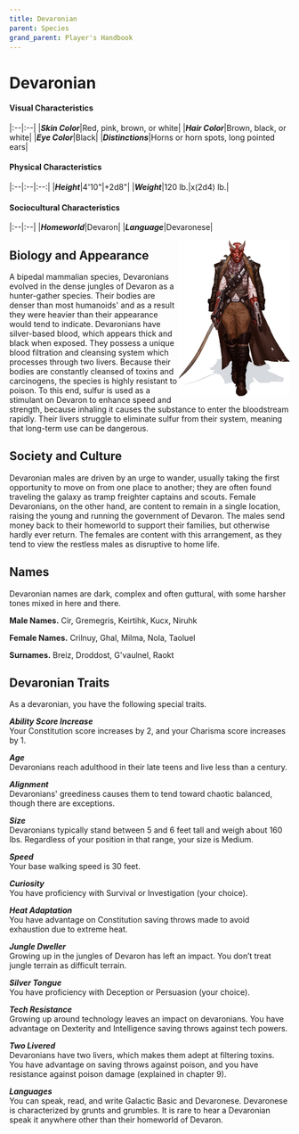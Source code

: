 ```yaml
---
title: Devaronian
parent: Species
grand_parent: Player's Handbook
---
```


# Devaronian

#### Visual Characteristics

|:--|:--|
|***Skin Color***|Red, pink, brown, or white|
|***Hair Color***|Brown, black, or white|
|***Eye Color***|Black|
|***Distinctions***|Horns or horn spots, long pointed ears|

#### Physical Characteristics

|:--|:--|:--:|
|***Height***|4'10"|+2d8"|
|***Weight***|120 lb.|x(2d4) lb.|

#### Sociocultural Characteristics

|:--|:--|
|***Homeworld***|Devaron|
|***Language***|Devaronese|

<img src='../../../zzImages/Species/Devaronian.png' style='float:right; float:top; width:200px;'>

## Biology and Appearance
A bipedal mammalian species, Devaronians evolved in the dense jungles of Devaron as a hunter-gather species. Their bodies are denser than most humanoids' and as a result they were heavier than their appearance would tend to indicate. Devaronians have silver-based blood, which appears thick and black when exposed. They possess a unique blood filtration and cleansing system which processes through two livers. Because their bodies are constantly cleansed of toxins and carcinogens, the species is highly resistant to poison. To this end, sulfur is used as a stimulant on Devaron to enhance speed and strength, because inhaling it causes the substance to enter the bloodstream rapidly. Their livers struggle to eliminate sulfur from their system, meaning that long-term use can be dangerous.

## Society and Culture
Devaronian males are driven by an urge to wander, usually taking the first opportunity to move on from one place to another; they are often found traveling the galaxy as tramp freighter captains and scouts. Female Devaronians, on the other hand, are content to remain in a single location, raising the young and running the government of Devaron. The males send money back to their homeworld to support their families, but otherwise hardly ever return. The females are content with this arrangement, as they tend to view the restless males as disruptive to home life. 

## Names
Devaronian names are dark, complex and often guttural, with some harsher tones mixed in here and there.

**Male Names.** Cir, Gremegris, Keirtihk, Kucx, Niruhk

**Female Names.** Crilnuy, Ghal, Milma, Nola, Taoluel 

**Surnames.** Breiz, Droddost, G'vaulnel, Raokt

## Devaronian Traits
As a devaronian, you have the following special traits.

***Ability Score Increase*** <br> Your Constitution score increases by 2, and your Charisma score increases by 1.

***Age*** <br> Devaronians reach adulthood in their late teens and live less than a century.

***Alignment*** <br> Devaronians' greediness causes them to tend toward chaotic balanced, though there are exceptions.

***Size*** <br> Devaronians typically stand between 5 and 6 feet tall and weigh about 160 lbs. Regardless of your position in that range, your size is Medium.

***Speed*** <br> Your base walking speed is 30 feet.

***Curiosity*** <br> You have proficiency with Survival or Investigation (your choice).

***Heat Adaptation*** <br> You have advantage on Constitution saving throws made to avoid exhaustion due to extreme heat.

***Jungle Dweller*** <br> Growing up in the jungles of Devaron has left an impact. You don’t treat jungle terrain as difficult terrain.

***Silver Tongue*** <br> You have proficiency with Deception or Persuasion (your choice).

***Tech Resistance*** <br> Growing up around technology leaves an impact on devaronians. You have advantage on Dexterity and Intelligence saving throws against tech powers.

***Two Livered*** <br> Devaronians have two livers, which makes them adept at filtering toxins. You have advantage on saving throws against poison, and you have resistance against poison damage (explained in chapter 9).

***Languages*** <br> You can speak, read, and write Galactic Basic and Devaronese. Devaronese is characterized by grunts and grumbles. It is rare to hear a Devaronian speak it anywhere other than their homeworld of Devaron.
